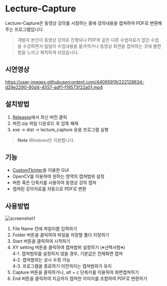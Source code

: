 # Lecture-Capture
Lecture-Capture은 동영상 강의를 시청하는 중에 강의내용을 캡쳐하여 PDF로 변환해주는 프로그램입니다.  
>개발자 본인이 동영상 강의로 진행되나 PDF와 같은 다른 수업자료가 없던 수업을 수강하면서 일일이 수업내용을 옮겨적거나 동영상 화면을 캡쳐하는 것에 불편함을 느끼고 제작하게 되었습니다.

## 시연영상
https://user-images.githubusercontent.com/44095919/222128634-d29e2290-80d4-4557-adf1-f19573f22a01.mp4

## 설치방법
1. [Releases](https://github.com/geonbly327/Lecture-Capture/releases)에서 최신 버전 클릭
2. 버전.zip 파일 다운로드 후 압축 해제
3. exe -> dist -> lecture_capture 응용 프로그램 실행

> **Note**
> Windows만 지원합니다.

## 기능
- [CustomTkinter](https://github.com/TomSchimansky/CustomTkinter)을 이용한 GUI
- OpenCV를 이용하여 원하는 영역의 캡쳐범위 설정
- 버튼 혹은 단축키를 사용하여 동영상 강의 캡쳐
- 캡쳐된 강의자료를 자동으로 PDF로 변환

## 사용방법
![screenshot1](https://user-images.githubusercontent.com/44095919/222131315-2edfa802-730b-4e1d-9c6e-dbb6d55e4c86.png)
1. File Name 칸에 파일이름 입력하기
2. Folder 버튼을 클릭하여 파일을 저장할 폴더 지정하기
3. Start 버튼을 클릭하여 시작하기
4. XY setting 버튼을 클릭하여 캡쳐범위 설정하기 (※선택사항※)  
   4-1. 캡쳐범위를 설정하지 않을 경우, 기본값은 전체화면 캡쳐  
   4-2. 캡쳐범위는 상시 수정 가능  
   4-3. 프로그램을 종료하기 이전까지는 캡쳐범위가 유지
5. Capture 버튼을 클릭하거나, alt + c 단축키를 이용하여 화면캡쳐하기
6. End 버튼을 클릭하여 지금까지 캡쳐한 이미지를 조합하여 PDF로 변환하기
